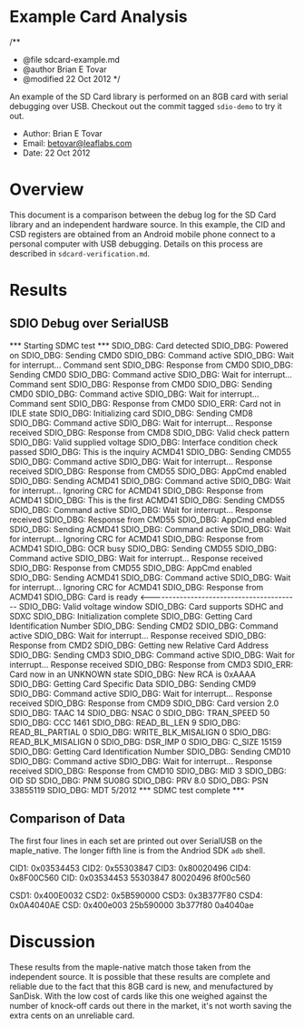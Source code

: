 Example Card Analysis
==============================================================================

/**
 * @file sdcard-example.md
 * @author Brian E Tovar
 * @modified 22 Oct 2012
 */

An example of the SD Card library is performed on an 8GB card with serial 
debugging over USB. Checkout out the commit tagged `sdio-demo` to try it out.

* Author: Brian E Tovar
* Email:  betovar@leaflabs.com
* Date:   22 Oct 2012


Overview
==============================================================================

This document is a comparison between the debug log for the SD Card library 
and an independent hardware source. In this example, the CID and CSD registers 
are obtained from an Android mobile phone connect to a personal computer with 
USB debugging. Details on this process are described in 
`sdcard-verification.md`.


Results
==============================================================================


SDIO Debug over SerialUSB
-------------------------

*** Starting SDMC test ***
SDIO_DBG: Card detected
SDIO_DBG: Powered on
SDIO_DBG: Sending CMD0
SDIO_DBG: Command active
SDIO_DBG: Wait for interrupt... Command sent
SDIO_DBG: Response from CMD0
SDIO_DBG: Sending CMD0
SDIO_DBG: Command active
SDIO_DBG: Wait for interrupt... Command sent
SDIO_DBG: Response from CMD0
SDIO_DBG: Sending CMD0
SDIO_DBG: Command active
SDIO_DBG: Wait for interrupt... Command sent
SDIO_DBG: Response from CMD0
SDIO_ERR: Card not in IDLE state
SDIO_DBG: Initializing card
SDIO_DBG: Sending CMD8
SDIO_DBG: Command active
SDIO_DBG: Wait for interrupt... Response received
SDIO_DBG: Response from CMD8
SDIO_DBG: Valid check pattern
SDIO_DBG: Valid supplied voltage
SDIO_DBG: Interface condition check passed
SDIO_DBG: This is the inquiry ACMD41
SDIO_DBG: Sending CMD55
SDIO_DBG: Command active
SDIO_DBG: Wait for interrupt... Response received
SDIO_DBG: Response from CMD55
SDIO_DBG: AppCmd enabled
SDIO_DBG: Sending ACMD41
SDIO_DBG: Command active
SDIO_DBG: Wait for interrupt... Ignoring CRC for ACMD41
SDIO_DBG: Response from ACMD41
SDIO_DBG: This is the first ACMD41
SDIO_DBG: Sending CMD55
SDIO_DBG: Command active
SDIO_DBG: Wait for interrupt... Response received
SDIO_DBG: Response from CMD55
SDIO_DBG: AppCmd enabled
SDIO_DBG: Sending ACMD41
SDIO_DBG: Command active
SDIO_DBG: Wait for interrupt... Ignoring CRC for ACMD41
SDIO_DBG: Response from ACMD41
SDIO_DBG: OCR busy
SDIO_DBG: Sending CMD55
SDIO_DBG: Command active
SDIO_DBG: Wait for interrupt... Response received
SDIO_DBG: Response from CMD55
SDIO_DBG: AppCmd enabled
SDIO_DBG: Sending ACMD41
SDIO_DBG: Command active
SDIO_DBG: Wait for interrupt... Ignoring CRC for ACMD41
SDIO_DBG: Response from ACMD41
SDIO_DBG: Card is ready <-----------------------------------------
SDIO_DBG: Valid voltage window
SDIO_DBG: Card supports SDHC and SDXC
SDIO_DBG: Initialization complete
SDIO_DBG: Getting Card Identification Number
SDIO_DBG: Sending CMD2
SDIO_DBG: Command active
SDIO_DBG: Wait for interrupt... Response received
SDIO_DBG: Response from CMD2
SDIO_DBG: Getting new Relative Card Address
SDIO_DBG: Sending CMD3
SDIO_DBG: Command active
SDIO_DBG: Wait for interrupt... Response received
SDIO_DBG: Response from CMD3
SDIO_ERR: Card now in an UNKNOWN state
SDIO_DBG: New RCA is 0xAAAA
SDIO_DBG: Getting Card Specific Data
SDIO_DBG: Sending CMD9
SDIO_DBG: Command active
SDIO_DBG: Wait for interrupt... Response received
SDIO_DBG: Response from CMD9
SDIO_DBG: Card version 2.0
SDIO_DBG: TAAC 14
SDIO_DBG: NSAC 0
SDIO_DBG: TRAN_SPEED 50
SDIO_DBG: CCC 1461
SDIO_DBG: READ_BL_LEN 9
SDIO_DBG: READ_BL_PARTIAL 0
SDIO_DBG: WRITE_BLK_MISALIGN 0
SDIO_DBG: READ_BLK_MISALIGN 0
SDIO_DBG: DSR_IMP 0
SDIO_DBG: C_SIZE 15159
SDIO_DBG: Getting Card Identification Number
SDIO_DBG: Sending CMD10
SDIO_DBG: Command active
SDIO_DBG: Wait for interrupt... Response received
SDIO_DBG: Response from CMD10
SDIO_DBG: MID 3
SDIO_DBG: OID SD
SDIO_DBG: PNM SU08G
SDIO_DBG: PRV 8.0
SDIO_DBG: PSN 33855119
SDIO_DBG: MDT 5/2012
*** SDMC test complete ***


Comparison of Data
------------------

The first four lines in each set are printed out over SerialUSB on the 
maple_native. 
The longer fifth line is from the Andriod SDK `adb` shell.

CID1: 0x03534453
CID2: 0x55303847
CID3: 0x80020496
CID4: 0x8F00C560
CID:  0x03534453 55303847 80020496 8f00c560

CSD1: 0x400E0032
CSD2: 0x5B590000
CSD3: 0x3B377F80
CSD4: 0x0A4040AE
CSD:  0x400e003 25b590000 3b377f80 0a4040ae


Discussion
==============================================================================

These results from the maple-native match those taken from the independent 
source. It is possible that these results are complete and reliable due to the 
fact that this 8GB card is new, and menufactured by SanDisk. With the low cost 
of cards like this one weighed against the number of knock-off cards out there 
in the market, it's not worth saving the extra cents on an unreliable card.